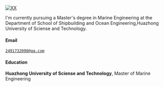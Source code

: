[![XX](https://img.shields.io/badge/XX-github-blue?logo=github)](https://github.com/XX)

I'm currently pursuing a Master's degree in Marine Engineering at the Department of School of Shipbuilding and Ocean Engineering,Huazhong University of Sciense and Technology.

#### Email  
<code>2491732090@qq.com</code>  

#### Education  
**Huazhong University of Sciense and Technology**, Master of Marine Engineering  


